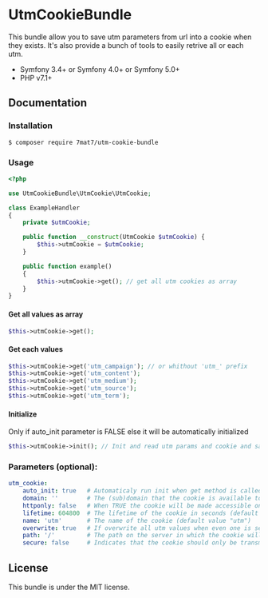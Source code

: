 UtmCookieBundle
===============

This bundle allow you to save utm parameters from url into a cookie when they exists. It's also provide a bunch of tools to easily retrive all or each utm.

* Symfony 3.4+ or Symfony 4.0+ or Symfony 5.0+
* PHP v7.1+

Documentation
-------------

### Installation

```
$ composer require 7mat7/utm-cookie-bundle
```

### Usage

```php
<?php

use UtmCookieBundle\UtmCookie\UtmCookie;

class ExampleHandler
{
    private $utmCookie;

    public function __construct(UtmCookie $utmCookie) {
        $this->utmCookie = $utmCookie;
    }

    public function example()
    {
        $this->utmCookie->get(); // get all utm cookies as array
    }
}
```

#### Get all values as array
```php
$this->utmCookie->get();
```

#### Get each values
```php
$this->utmCookie->get('utm_campaign'); // or whithout 'utm_' prefix
$this->utmCookie->get('utm_content');
$this->utmCookie->get('utm_medium');
$this->utmCookie->get('utm_source');
$this->utmCookie->get('utm_term');
```

#### Initialize
Only if auto_init parameter is FALSE else it will be automatically initialized
```php
$this->utmCookie->init(); // Init and read utm params and cookie and save new values.
```

### Parameters (optional):

```yaml
utm_cookie:
    auto_init: true   # Automaticaly run init when get method is called
    domain: ''        # The (sub)domain that the cookie is available to, or '' to use current domain
    httponly: false   # When TRUE the cookie will be made accessible only through the HTTP protocol
    lifetime: 604800  # The lifetime of the cookie in seconds (default 604800 => 7 days)
    name: 'utm'       # The name of the cookie (default value "utm")
    overwrite: true   # If overwrite all utm values when even one is set in get
    path: '/'         # The path on the server in which the cookie will be available on
    secure: false     # Indicates that the cookie should only be transmitted over a secure HTTPS connection from the client
```

## License

This bundle is under the MIT license.
